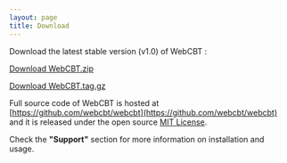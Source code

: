 ```yaml
---
layout: page
title: Download
---
```


Download the latest stable version (v1.0) of WebCBT :

[Download WebCBT.zip](https://github.com/webcbt/webcbt/releases/download/v1.0/webcbt-v1.0.zip)

[Download WebCBT.tag.gz](https://github.com/webcbt/webcbt/releases/download/v1.0/webcbt-v1.0.tar.gz)

Full source code of WebCBT is hosted at [https://github.com/webcbt/webcbt](https://github.com/webcbt/webcbt) and it is released under the open source [MIT License](http://opensource.org/licenses/MIT).

<p class="message">Check the <b>"Support"</b> section for more information on installation and usage.</p>
